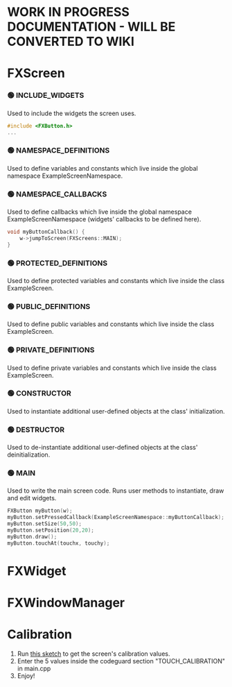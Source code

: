# WORK IN PROGRESS DOCUMENTATION - WILL BE CONVERTED TO WIKI

# FXScreen
### 🟢 INCLUDE_WIDGETS
Used to include the widgets the screen uses.
```cpp
#include <FXButton.h>
...
```
### 🟢 NAMESPACE_DEFINITIONS
Used to define variables and constants which live inside the global namespace ExampleScreenNamespace.
### 🟢 NAMESPACE_CALLBACKS
Used to define callbacks which live inside the global namespace ExampleScreenNamespace (widgets' callbacks to be defined here).
```cpp
void myButtonCallback() {
    w->jumpToScreen(FXScreens::MAIN);
}
```
### 🟢 PROTECTED_DEFINITIONS
Used to define protected variables and constants which live inside the class ExampleScreen.
### 🟢 PUBLIC_DEFINITIONS
Used to define public variables and constants which live inside the class ExampleScreen.
### 🟢 PRIVATE_DEFINITIONS
Used to define private variables and constants which live inside the class ExampleScreen.
### 🟢 CONSTRUCTOR
Used to instantiate additional user-defined objects at the class' initialization.
### 🟢 DESTRUCTOR
Used to de-instantiate additional user-defined objects at the class' deinitialization.
### 🟢 MAIN
Used to write the main screen code.
Runs user methods to instantiate, draw and edit widgets.
```cpp
FXButton myButton(w);
myButton.setPressedCallback(ExampleScreenNamespace::myButtonCallback);
myButton.setSize(50,50);
myButton.setPosition(20,20);
myButton.draw();
myButton.touchAt(touchx, touchy);
```

# FXWidget

# FXWindowManager

# Calibration
1. Run [this sketch](https://github.com/Bodmer/TFT_eSPI/blob/master/examples/Generic/Touch_calibrate/Touch_calibrate.ino) to get the screen's calibration values.
2. Enter the 5 values inside the codeguard section "TOUCH_CALIBRATION" in main.cpp
3. Enjoy!